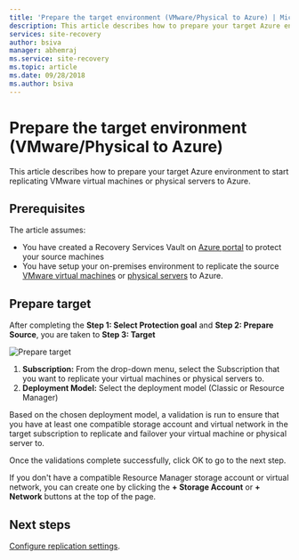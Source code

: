 ```yaml
---
title: 'Prepare the target environment (VMware/Physical to Azure) | Microsoft Docs'
description: This article describes how to prepare your target Azure environment for VMware VM replication and Physical Servers replication to Azure.
services: site-recovery
author: bsiva
manager: abhemraj
ms.service: site-recovery
ms.topic: article
ms.date: 09/28/2018
ms.author: bsiva
---
```


# Prepare the target environment (VMware/Physical to Azure)

This article describes how to prepare your target Azure environment to start replicating VMware virtual machines or physical servers to Azure.

## Prerequisites

The article assumes:
- You have created a Recovery Services Vault on [Azure portal](http://portal.azure.com "Azure portal") to protect your source machines
- You have setup your on-premises environment to replicate the source [VMware virtual machines](vmware-azure-set-up-source.md) or [physical servers](physical-azure-set-up-source.md) to 
Azure.

## Prepare target

After completing the **Step 1: Select Protection goal** and **Step 2: Prepare Source**, you are taken to **Step 3: Target**

![Prepare target](./media/vmware-azure-set-up-target/prepare-target-vmware-to-azure.png)

1. **Subscription:** From the drop-down menu, select the Subscription that you want to replicate your virtual machines or physical servers to.
2. **Deployment Model:** Select the deployment model (Classic or Resource Manager)

Based on the chosen deployment model, a validation is run to ensure that you have at least one compatible storage account and virtual network in the target subscription to replicate and failover your virtual machine or physical server to.

Once the validations complete successfully, click OK to go to the next step.

If you don't have a compatible Resource Manager storage account or virtual network, you can create one by clicking the **+ Storage Account** or **+ Network** buttons at the top of the page.

## Next steps
[Configure replication settings](vmware-azure-set-up-replication.md).
